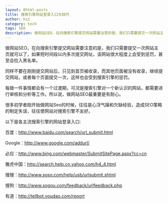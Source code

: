 ```yaml
---
layout: 8html-posts
title: 搜索引擎网站登录入口与技巧
author: hzz
category: tech
tags: SEO
description: 做网站SEO，在向搜索引擎提交网站需要注意的是，我们只需要提交一次网站主页就可以了，如果短时间段以内多次提交网址，该网站很大程度上会受到惩罚，甚至会拉入黑名单。
---
```

做网站SEO，在向搜索引擎提交网站需要注意的是，我们只需要提交一次网站主页就可以了，如果短时间段以内多次提交网址，该网站很大程度上会受到惩罚，甚至会拉入黑名单。

同样不要在刚刚提交网站后，只见到首页被收录，而其他页面被没有收录，继续提交网站，或者每个页面提交一次，这样也会受到搜索引擎的惩罚。

每做一件事情都会有一个过渡期，可况是搜索引擎对一个新认识的网站，都需要进行审核和分析等工作。所以说，做网站SEO最重要是有耐心。

很多初学者刚开始做网站Seo的时候，往往是心浮气躁和欠缺经验，造成SEO策略的制定失误，往往使网站对搜索引擎不友好。

以下是各主流搜索引擎的网站登录入口:

百度：http://www.baidu.com/search/url_submit.html

Google：http://www.google.com/addurl/

必应：http://www.bing.com/webmaster/SubmitSitePage.aspx?cc=cn

雅虎中国：http://search.help.cn.yahoo.com/h4_4.html

搜搜：http://www.soso.com/help/usb/urlsubmit.shtml

搜狗：http://www.sogou.com/feedback/urlfeedback.php

有道：http://tellbot.youdao.com/report